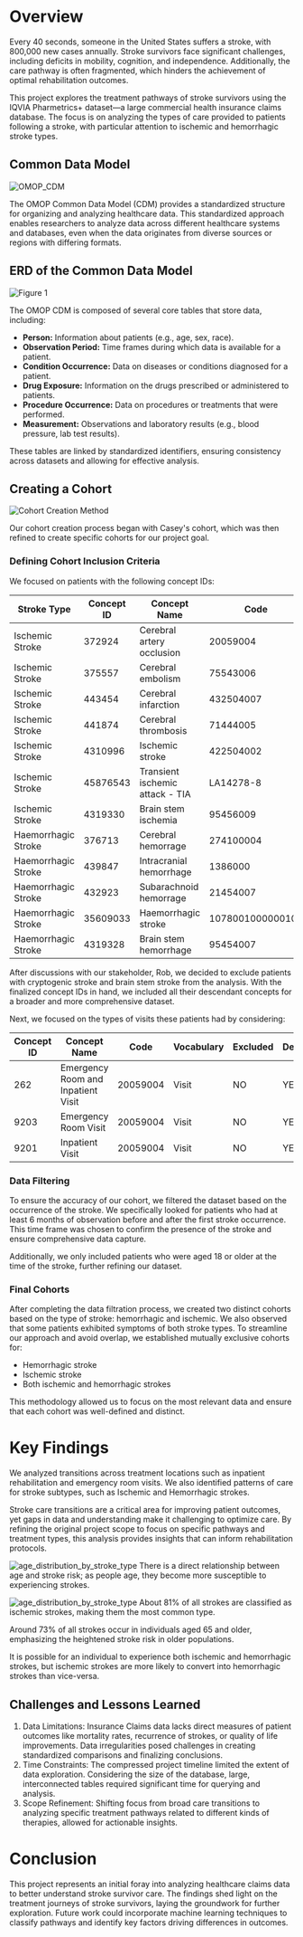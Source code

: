 # Overview
Every 40 seconds, someone in the United States suffers a stroke, with 800,000 new cases annually. Stroke survivors face significant challenges, including deficits in mobility, cognition, and independence. Additionally, the care pathway is often fragmented, which hinders the achievement of optimal rehabilitation outcomes.

This project explores the treatment pathways of stroke survivors using the IQVIA Pharmetrics+ dataset—a large commercial health insurance claims database. The focus is on analyzing the types of care provided to patients following a stroke, with particular attention to ischemic and hemorrhagic stroke types.

## Common Data Model
![OMOP_CDM](../assets/omop_cdm.png)

The OMOP Common Data Model (CDM) provides a standardized structure for organizing and analyzing healthcare data. This standardized approach enables researchers to analyze data across different healthcare systems and databases, even when the data originates from diverse sources or regions with differing formats.

## ERD of the Common Data Model 
![Figure 1](../assets/erd.jpg)

The OMOP CDM is composed of several core tables that store data, including:

- **Person:** Information about patients (e.g., age, sex, race).
- **Observation Period:** Time frames during which data is available for a patient.
- **Condition Occurrence:** Data on diseases or conditions diagnosed for a patient.
- **Drug Exposure:** Information on the drugs prescribed or administered to patients.
- **Procedure Occurrence:** Data on procedures or treatments that were performed.
- **Measurement:** Observations and laboratory results (e.g., blood pressure, lab test results).

These tables are linked by standardized identifiers, ensuring consistency across datasets and allowing for effective analysis.

## Creating a Cohort
![Cohort Creation Method](../assets/Method_Flowchart.jpg)

Our cohort creation process began with Casey's cohort, which was then refined to create specific cohorts for our project goal.

### Defining Cohort Inclusion Criteria

We focused on patients with the following concept IDs:

| Stroke Type         | Concept ID | Concept Name               | Code               | Vocabulary | Excluded | Descendants |
|---------------------|------------|----------------------------|--------------------|------------|----------|-------------|
| Ischemic Stroke     | 372924     | Cerebral artery occlusion   | 20059004           | SNOMED     | NO       | YES         |
| Ischemic Stroke     | 375557     | Cerebral embolism           | 75543006           | SNOMED     | NO       | YES         |
| Ischemic Stroke     | 443454     | Cerebral infarction         | 432504007          | SNOMED     | NO       | YES         |
| Ischemic Stroke     | 441874     | Cerebral thrombosis         | 71444005           | SNOMED     | NO       | YES         |
| Ischemic Stroke     | 4310996    | Ischemic stroke             | 422504002          | SNOMED     | NO       | YES         |
| Ischemic Stroke     | 45876543   | Transient ischemic attack - TIA | LA14278-8      | SNOMED     | NO       | YES         |
| Ischemic Stroke     | 4319330    | Brain stem ischemia         | 95456009           | SNOMED     | NO       | YES         |
| Haemorrhagic Stroke | 376713     | Cerebral hemorrage          | 274100004          | SNOMED     | NO       | YES         |
| Haemorrhagic Stroke | 439847     | Intracranial hemorrhage     | 1386000            | SNOMED     | NO       | YES         |
| Haemorrhagic Stroke | 432923     | Subarachnoid hemorrage      | 21454007           | SNOMED     | NO       | YES         |
| Haemorrhagic Stroke | 35609033   | Haemorrhagic stroke         | 1078001000000100   | SNOMED     | NO       | YES         |
| Haemorrhagic Stroke | 4319328    | Brain stem hemorrhage       | 95454007           | SNOMED     | NO       | YES         |

After discussions with our stakeholder, Rob, we decided to exclude patients with cryptogenic stroke and brain stem stroke from the analysis. With the finalized concept IDs in hand, we included all their descendant concepts for a broader and more comprehensive dataset.

Next, we focused on the types of visits these patients had by considering:

| Concept ID | Concept Name                         | Code               | Vocabulary | Excluded | Descendants |
|------------|----------------------------|--------------------|------------|----------|-------------|
| 262        | Emergency Room and Inpatient Visit   | 20059004           | Visit     | NO       | YES         |
| 9203       | Emergency Room Visit                 | 20059004           | Visit     | NO       | YES         |
| 9201       | Inpatient Visit                      | 20059004           | Visit     | NO       | YES         |

### Data Filtering

To ensure the accuracy of our cohort, we filtered the dataset based on the occurrence of the stroke. We specifically looked for patients who had at least 6 months of observation before and after the first stroke occurrence. This time frame was chosen to confirm the presence of the stroke and ensure comprehensive data capture.

Additionally, we only included patients who were aged 18 or older at the time of the stroke, further refining our dataset.

### Final Cohorts

After completing the data filtration process, we created two distinct cohorts based on the type of stroke: hemorrhagic and ischemic. We also observed that some patients exhibited symptoms of both stroke types. To streamline our approach and avoid overlap, we established mutually exclusive cohorts for:

- Hemorrhagic stroke
- Ischemic stroke
- Both ischemic and hemorrhagic strokes

This methodology allowed us to focus on the most relevant data and ensure that each cohort was well-defined and distinct.

# Key Findings

We analyzed transitions across treatment locations such as inpatient rehabilitation and emergency room visits.
We also identified patterns of care for stroke subtypes, such as Ischemic and Hemorrhagic strokes.

Stroke care transitions are a critical area for improving patient outcomes, yet gaps in data and understanding make it challenging to optimize care. By refining the original project scope to focus on specific pathways and treatment types, this analysis provides insights that can inform rehabilitation protocols.

![age_distribution_by_stroke_type](../figs/age_distribution_by_stroke_type.png)
There is a direct relationship between age and stroke risk; as people age, they become more susceptible to experiencing strokes.

![age_distribution_by_stroke_type](../figs/age_group_ratio_table.png)
About 81% of all strokes are classified as ischemic strokes, making them the most common type.​

Around 73% of all strokes occur in individuals aged 65 and older, emphasizing the heightened stroke risk in older populations.​

It is possible for an individual to experience both ischemic and hemorrhagic strokes, but ischemic strokes are more likely to convert into hemorrhagic strokes than vice-versa.​

## Challenges and Lessons Learned
1. Data Limitations:
Insurance Claims data lacks direct measures of patient outcomes like mortality rates, recurrence of strokes, or quality of life improvements.
Data irregularities posed challenges in creating standardized comparisons and finalizing conclusions.
2. Time Constraints:
The compressed project timeline limited the extent of data exploration.
Considering the size of the database, large, interconnected tables required significant time for querying and analysis.
3. Scope Refinement:
Shifting focus from broad care transitions to analyzing specific treatment pathways related to different kinds of therapies, allowed for actionable insights.



# Conclusion
This project represents an initial foray into analyzing healthcare claims data to better understand stroke survivor care. The findings shed light on the treatment journeys of stroke survivors, laying the groundwork for further exploration. Future work could incorporate machine learning techniques to classify pathways and identify key factors driving differences in outcomes.